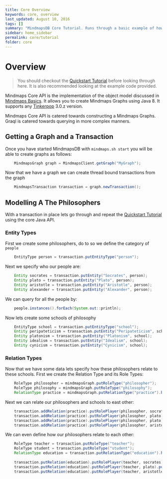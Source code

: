 ```yaml
---
title: Core Overview
keywords: core, overview
last_updated: August 10, 2016
tags: []
summary: "MindmapsDB Core Tutorial. Runs through a basic example of how to use Mindmaps Core API."
sidebar: home_sidebar
permalink: core/tutorial
folder: core
---
```


# Overview

> You should checkout the [Quickstart
> Tutorial](documentation/basic-tutorial.md) before looking through here. It
> is also recommended looking at the example code provided.

Mindmaps Core API is the implementation of the object model discussed in
[Mindmaps Basics](documentation/mindmaps-basics.md). It allows you to create
Mindmaps Graphs using Java 8. It supports any
[Tinkerpop](http://tinkerpop.incubator.apache.org/docs/3.0.2-incubating/) 3.0.z
version. 

Mindmaps Core API is catered towards constructing a Mindmaps Graphs. Graql is
catered towards querying in more complex manners.

## Getting a Graph and a Transaction

Once you have started MindmapsDB with `mindmaps.sh start` you will be able to create graphs as follows:

```java
    MindmapsGraph graph = MindmapsClient.getGraph("MyGraph");
```

Now that we have a graph we can create thread bound transactions from the graph

```java
    MindmapsTransaction transaction = graph.newTransaction();
```

## Modelling A The Philosophers

With a transaction in place lets go through and repeat the [Quickstart Tutorial](documentation/basic-tutorial.md) using the core Java API.

### Entity Types

First we create some philosophers, do to so we define the category of `people`

```java
    EntityType person = transaction.putEntityType("person");
```

Next we specify who our people are:

```java
    Entity socrates = transaction.putEntity("Socrates", person);
    Entity plato = transaction.putEntity("Plato", person);
    Entity aristotle = transaction.putEntity("Aristotle", person);
    Entity alexander = transaction.putEntity("Alexander", person);
```

We can query for all the people by:

```java
    people.instances().forEach(System.out::println);
```

Now lets create some schools of philosophy

```java
    EntityType school = transaction.putEntityType("school");
    Entity peripateticism = transaction.putEntity("Peripateticism", school);
    Entity platonism = transaction.putEntity("Platonism", school);
    Entity idealism = transaction.putEntity("Idealism", school);
    Entity cynicism = transaction.putEntity("Cynicism", school);
```

### Relation Types

Now that we have some data lets specify how these philosophers relate to these schools. First we create the Relation Type and its Role Types:

```java
    RoleType philosopher = mindmapsGraph.putRoleType("philosopher");
    RoleType philosophy = mindmapsGraph.putRoleType("philosophy");
    RelationType practice = mindmapsGraph.putRelationType("practice").hasRole(philosopher).hasRole(philosophy);
```

Next we can relate our philosophers and schools to east other:

```java
    transaction.addRelation(practice).putRolePlayer(philosopher, socrates).putRolePlayer(philosophy, platonisim);
    transaction.addRelation(practice).putRolePlayer(philosopher, plato).putRolePlayer(philosophy, idealism);
    transaction.addRelation(practice).putRolePlayer(philosopher, plato).putRolePlayer(philosophy, platonisim);
    transaction.addRelation(practice).putRolePlayer(philosopher, aristotle).putRolePlayer(philosophy, peripateticism);
```

We can even define how our philosophers relate to each other:

```java
    RoleType teacher = transaction.putRoleType("teacher");
    RoleType student = transaction.putRoleType("student");
    RelationType education = transaction.putRelationType("education").hasRole(teacher).hasRole(student);
    
    transaction.putRelation(education).putRolePlayer(teacher, socrates).putRolePlayer(student, plato);
    transaction.putRelation(education).putRolePlayer(teacher, plato).putRolePlayer(student, aristotle);
    transaction.putRelation(education).putRolePlayer(teacher, aristotle).putRolePlayer(student, alexander);
```
